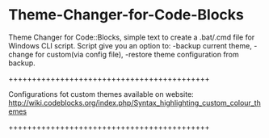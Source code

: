 # Theme-Changer-for-Code-Blocks
Theme Changer for Code::Blocks, simple text to create a .bat/.cmd file for Windows CLI script.
Script give you an option to:
-backup current theme, 
-change for custom(via config file),
-restore theme configuration from backup.

+++++++++++++++++++++++++++++++++++++++++++

Configurations fot custom themes available on website:
http://wiki.codeblocks.org/index.php/Syntax_highlighting_custom_colour_themes

+++++++++++++++++++++++++++++++++++++++++++



